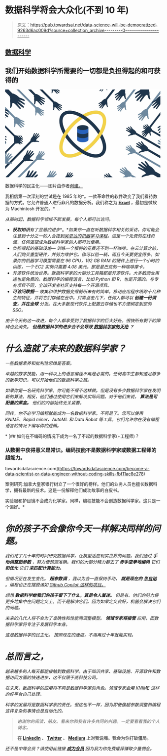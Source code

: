 # 数据科学将会大众化(不到 10 年)

> 原文：<https://pub.towardsai.net/data-science-will-be-democratized-9263d6ac009d?source=collection_archive---------0----------------------->

## [数据科学](https://towardsai.net/p/category/data-science)

## 我们开始数据科学所需要的一切都是负担得起的和可获得的

![](img/fe554e03ef0b91d8168aee8f49553dd6.png)

数据科学的民主化——图片由作者[创建。](https://thuwarakesh.medium.com)

我相信第一次深刻的尝试是在 1985 年的*。一款革命性的软件改变了我们看待数据的方式。它允许普通人进行非凡的数据分析。我们称之为 [**Excel**](https://www.britannica.com/technology/Microsoft-Excel) ，最初是微软为 Machintosh 开发的。*

*从那时起，数据科学领域不断发展，每个人都可以访问。*

*   ***获取知识**有了显著的进步**。**如果你一直在听数据科学相关的采访，你可能会注意到十分之一的人会提到[吴恩达的机器学习课程](https://www.coursera.org/learn/machine-learning)。这是一个免费的在线资源，任何渴望成为数据科学家的人都可以使用。*
*   *负担得起的基础设施— 训练一个模特的花费还不到一杯咖啡。在云计算之前，人们购买重型硬件，并努力维护它。你可以租一辆，而且今天要便宜得多。如果你的机器学习模型需要在 96 CPU，192 GB RAM 的硬件上进行一个小时的训练，一个 EC2 实例只需要 4.08 美元。那是星巴克的一种咖啡摩卡。*
*   *开源软件统治世界。数据科学家的大部分工具箱都是开源软件。大多数商业用途也是免费的。数据科学的编程语言，比如 Python 和 R，也是开源的。与专有项目不同，全球开发者社区支持每一个开源项目。*
*   ***可访问数据—** 收集和维护数据变得前所未有的简单。移动应用程序跟踪十几种生物特征，并将它们存储在云中。只需点击几下，任何人都可以 ***创建一份调查，并在全球*** 分发。在大多数现代软件上配置云存储也不方便绑定到您的 SSO。*

*由于今天的这一改进，每个人都享受到了数据科学的巨大好处。很快所有剩下的障碍也会消失。 ***但是数据科学的进步会不会导致*** [***数据科学家的灭绝***](https://towardsdatascience.com/data-scientists-will-be-extinct-in-10-years-a6e5dd77162b) ***？****

# *什么造就了未来的数据科学家？*

*一些数据素养和批判性思维是答案。*

*卓越的数学技能，用一种以上的语言编程不再是必需的。任何高中生都知道足够多的数学知识，可以开始他们的数据科学之旅。*

*如果你是一名研究科学家，你可能不得不这样做。但是没有多少数据科学家在发明新的算法。相反，他们通过使用它们来解决实际问题。对于他们来说， ***算法是可配置的黑盒。*** 他们的内部始终无关紧要。*

*同样，你不必学习编程就能成为一名数据科学家。不再是了。您可以使用 KNIME、Rapid miner、AutoML 和 Data Robot 等工具。它们允许你在没有编程语言的情况下编写你的逻辑。*

*[](https://towardsdatascience.com/become-a-data-scientist-or-data-engineer-without-coding-skills-fbf11ac8e278) [## 如何在不编码的情况下成为一名了不起的数据科学家(+工程师)？

### 从数据中获得意义是常识。编码技能不是数据科学家或数据工程师的超能力。

towardsdatascience.com](https://towardsdatascience.com/become-a-data-scientist-or-data-engineer-without-coding-skills-fbf11ac8e278) 

案例研究:加拿大皇家银行树立了一个很好的榜样。他们的业务人员也擅长数据科学，拥有最新的技术。这是一份解释他们成功故事的白皮书。

实验服和护目镜不会成为化学家。同样，编程技能不会创造数据科学家。这只是一个偏好。* 

# *你的孩子不会像你今天一样解决同样的问题。*

*我们花了几十年的时间研究数据科学，让模型适应现实世界的问题。我们通过 ***手动调整超参数*** ，努力使预测准确。我们的大部分精力都去了 ***赤手空拳地编码*** 它们 ***和优化*** 它们 ***来匹配计算能力。****

*但情况正在发生变化。 ***超参数调*** ，我以为会一直保持手动， ***就是现在的*** [***半自动***](https://towardsdatascience.com/automated-machine-learning-hyperparameter-tuning-in-python-dfda59b72f8a) 。编程也正在摆脱诸如 [Github Copilot 这样的项目。](https://copilot.github.com/)*

*想想 ***数据科学给我们的孩子留下了什么，真是令人着迷。*** 但是有。他们的努力将更多地集中在问题定义上，而不是解决它们。因为如果定义良好，机器会解决它们的问题。*

*未来的几代人将不会为了准确性和性能而调整模型。 ***领域专家将接管*** 应用，而数据科学家将专注于发展科学本身。*

*这是数据科学的民主化。 按照现在的速度，不用再过十年就能实现。*

# *总而言之，*

*越来越多的人每天都能接触到数据科学。由于知识共享、基础设施、开源软件和数据访问方面的快速进步，这不仅限于高科技公司。*

*在未来，数据科学的应用将不再是数据科学家的角色。领域专家会用 KNIME 这样的好平台自己处理。*

*科学的发展将是数据科学家的责任。但这也不一样，因为即使像超参数调整和编程这样复杂的事情也是自动化的。*

> *谢谢你的阅读，朋友。看来你和我有许多共同的兴趣。一定要看看我的个人博客。*
> 
> ****在 [LinkedIn](https://www.linkedin.com/in/thuwarakesh/) 、 [Twitter](https://twitter.com/Thuwarakesh) 、 [Medium](https://thuwarakesh.medium.com/subscribe) 上对我说嗨。我会为你打破僵局。****

*还不是中等会员？请使用此链接 [**成为会员**](https://thuwarakesh.medium.com/membership) 因为我为你免费推荐赚取少量佣金。*